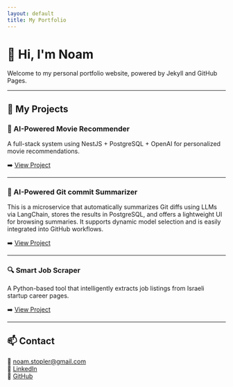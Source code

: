 ```yaml
---
layout: default
title: My Portfolio
---
```


# 👋 Hi, I'm Noam

Welcome to my personal portfolio website, powered by Jekyll and GitHub Pages.

---

## 💼 My Projects

### 🧠 AI-Powered Movie Recommender
A full-stack system using NestJS + PostgreSQL + OpenAI for personalized movie recommendations.

➡️ [View Project](https://github.com/noamst/MovieWebsite)

---
### 🧠 AI-Powered Git commit Summarizer
This is a microservice that automatically summarizes Git diffs using LLMs via LangChain, stores the results in PostgreSQL, and offers a lightweight UI for browsing summaries. It supports dynamic model selection and is easily integrated into GitHub workflows.

➡️ [View Project](https://github.com/noamst/GitChangeSummary)

---
### 🔍 Smart Job Scraper
A Python-based tool that intelligently extracts job listings from Israeli startup career pages.

➡️ [View Project](https://github.com/noamst/job_scraper)

---

## 📫 Contact

📧 noam.stopler@gmail.com  
💼 [LinkedIn](https://www.linkedin.com/in/noam-stopler-90475823a)  
🐙 [GitHub](https://github.com/noamst)
